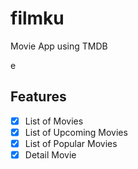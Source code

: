 # filmku

Movie App using TMDB

e
## Features

- [x] List of Movies
- [x] List of Upcoming Movies
- [x] List of Popular Movies
- [x] Detail Movie